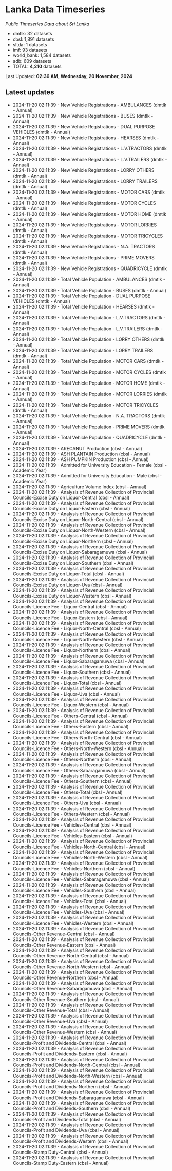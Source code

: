 # Lanka Data Timeseries
*Public Timeseries Data about Sri Lanka*

* dmtlk: 32 datasets
* cbsl: 1,891 datasets
* sltda: 1 datasets
* imf: 93 datasets
* world_bank: 1,584 datasets
* adb: 609 datasets
* TOTAL: **4,210** datasets

Last Updated: **02:36 AM, Wednesday, 20 November, 2024**

## Latest updates

* 2024-11-20 02:11:39 - New Vehicle Registrations - AMBULANCES (dmtlk - Annual)
* 2024-11-20 02:11:39 - New Vehicle Registrations - BUSES (dmtlk - Annual)
* 2024-11-20 02:11:39 - New Vehicle Registrations - DUAL PURPOSE VEHICLES (dmtlk - Annual)
* 2024-11-20 02:11:39 - New Vehicle Registrations - HEARSES (dmtlk - Annual)
* 2024-11-20 02:11:39 - New Vehicle Registrations - L.V.TRACTORS (dmtlk - Annual)
* 2024-11-20 02:11:39 - New Vehicle Registrations - L.V.TRAILERS (dmtlk - Annual)
* 2024-11-20 02:11:39 - New Vehicle Registrations - LORRY OTHERS (dmtlk - Annual)
* 2024-11-20 02:11:39 - New Vehicle Registrations - LORRY TRAILERS (dmtlk - Annual)
* 2024-11-20 02:11:39 - New Vehicle Registrations - MOTOR CARS (dmtlk - Annual)
* 2024-11-20 02:11:39 - New Vehicle Registrations - MOTOR CYCLES (dmtlk - Annual)
* 2024-11-20 02:11:39 - New Vehicle Registrations - MOTOR HOME (dmtlk - Annual)
* 2024-11-20 02:11:39 - New Vehicle Registrations - MOTOR LORRIES (dmtlk - Annual)
* 2024-11-20 02:11:39 - New Vehicle Registrations - MOTOR TRICYCLES (dmtlk - Annual)
* 2024-11-20 02:11:39 - New Vehicle Registrations - N.A. TRACTORS (dmtlk - Annual)
* 2024-11-20 02:11:39 - New Vehicle Registrations - PRIME MOVERS (dmtlk - Annual)
* 2024-11-20 02:11:39 - New Vehicle Registrations - QUADRICYCLE (dmtlk - Annual)
* 2024-11-20 02:11:39 - Total Vehicle Population - AMBULANCES (dmtlk - Annual)
* 2024-11-20 02:11:39 - Total Vehicle Population - BUSES (dmtlk - Annual)
* 2024-11-20 02:11:39 - Total Vehicle Population - DUAL PURPOSE VEHICLES (dmtlk - Annual)
* 2024-11-20 02:11:39 - Total Vehicle Population - HEARSES (dmtlk - Annual)
* 2024-11-20 02:11:39 - Total Vehicle Population - L.V.TRACTORS (dmtlk - Annual)
* 2024-11-20 02:11:39 - Total Vehicle Population - L.V.TRAILERS (dmtlk - Annual)
* 2024-11-20 02:11:39 - Total Vehicle Population - LORRY OTHERS (dmtlk - Annual)
* 2024-11-20 02:11:39 - Total Vehicle Population - LORRY TRAILERS (dmtlk - Annual)
* 2024-11-20 02:11:39 - Total Vehicle Population - MOTOR CARS (dmtlk - Annual)
* 2024-11-20 02:11:39 - Total Vehicle Population - MOTOR CYCLES (dmtlk - Annual)
* 2024-11-20 02:11:39 - Total Vehicle Population - MOTOR HOME (dmtlk - Annual)
* 2024-11-20 02:11:39 - Total Vehicle Population - MOTOR LORRIES (dmtlk - Annual)
* 2024-11-20 02:11:39 - Total Vehicle Population - MOTOR TRICYCLES (dmtlk - Annual)
* 2024-11-20 02:11:39 - Total Vehicle Population - N.A. TRACTORS (dmtlk - Annual)
* 2024-11-20 02:11:39 - Total Vehicle Population - PRIME MOVERS (dmtlk - Annual)
* 2024-11-20 02:11:39 - Total Vehicle Population - QUADRICYCLE (dmtlk - Annual)
* 2024-11-20 02:11:39 - ARECANUT Production (cbsl - Annual)
* 2024-11-20 02:11:39 - ASH PLANTAIN Production (cbsl - Annual)
* 2024-11-20 02:11:39 - ASH PUMPKIN Production (cbsl - Annual)
* 2024-11-20 02:11:39 - Admitted for University Education - Female (cbsl - Academic Year)
* 2024-11-20 02:11:39 - Admitted for University Education - Male (cbsl - Academic Year)
* 2024-11-20 02:11:39 - Agriculture Volume Index (cbsl - Annual)
* 2024-11-20 02:11:39 - Analysis of Revenue Collection of Provincial Councils-Excise Duty on Liquor-Central (cbsl - Annual)
* 2024-11-20 02:11:39 - Analysis of Revenue Collection of Provincial Councils-Excise Duty on Liquor-Eastern (cbsl - Annual)
* 2024-11-20 02:11:39 - Analysis of Revenue Collection of Provincial Councils-Excise Duty on Liquor-North-Central (cbsl - Annual)
* 2024-11-20 02:11:39 - Analysis of Revenue Collection of Provincial Councils-Excise Duty on Liquor-North-Western (cbsl - Annual)
* 2024-11-20 02:11:39 - Analysis of Revenue Collection of Provincial Councils-Excise Duty on Liquor-Northern (cbsl - Annual)
* 2024-11-20 02:11:39 - Analysis of Revenue Collection of Provincial Councils-Excise Duty on Liquor-Sabaragamuwa (cbsl - Annual)
* 2024-11-20 02:11:39 - Analysis of Revenue Collection of Provincial Councils-Excise Duty on Liquor-Southern (cbsl - Annual)
* 2024-11-20 02:11:39 - Analysis of Revenue Collection of Provincial Councils-Excise Duty on Liquor-Total (cbsl - Annual)
* 2024-11-20 02:11:39 - Analysis of Revenue Collection of Provincial Councils-Excise Duty on Liquor-Uva (cbsl - Annual)
* 2024-11-20 02:11:39 - Analysis of Revenue Collection of Provincial Councils-Excise Duty on Liquor-Western (cbsl - Annual)
* 2024-11-20 02:11:39 - Analysis of Revenue Collection of Provincial Councils-Licence Fee - Liquor-Central (cbsl - Annual)
* 2024-11-20 02:11:39 - Analysis of Revenue Collection of Provincial Councils-Licence Fee - Liquor-Eastern (cbsl - Annual)
* 2024-11-20 02:11:39 - Analysis of Revenue Collection of Provincial Councils-Licence Fee - Liquor-North-Central (cbsl - Annual)
* 2024-11-20 02:11:39 - Analysis of Revenue Collection of Provincial Councils-Licence Fee - Liquor-North-Western (cbsl - Annual)
* 2024-11-20 02:11:39 - Analysis of Revenue Collection of Provincial Councils-Licence Fee - Liquor-Northern (cbsl - Annual)
* 2024-11-20 02:11:39 - Analysis of Revenue Collection of Provincial Councils-Licence Fee - Liquor-Sabaragamuwa (cbsl - Annual)
* 2024-11-20 02:11:39 - Analysis of Revenue Collection of Provincial Councils-Licence Fee - Liquor-Southern (cbsl - Annual)
* 2024-11-20 02:11:39 - Analysis of Revenue Collection of Provincial Councils-Licence Fee - Liquor-Total (cbsl - Annual)
* 2024-11-20 02:11:39 - Analysis of Revenue Collection of Provincial Councils-Licence Fee - Liquor-Uva (cbsl - Annual)
* 2024-11-20 02:11:39 - Analysis of Revenue Collection of Provincial Councils-Licence Fee - Liquor-Western (cbsl - Annual)
* 2024-11-20 02:11:39 - Analysis of Revenue Collection of Provincial Councils-Licence Fee - Others-Central (cbsl - Annual)
* 2024-11-20 02:11:39 - Analysis of Revenue Collection of Provincial Councils-Licence Fee - Others-Eastern (cbsl - Annual)
* 2024-11-20 02:11:39 - Analysis of Revenue Collection of Provincial Councils-Licence Fee - Others-North-Central (cbsl - Annual)
* 2024-11-20 02:11:39 - Analysis of Revenue Collection of Provincial Councils-Licence Fee - Others-North-Western (cbsl - Annual)
* 2024-11-20 02:11:39 - Analysis of Revenue Collection of Provincial Councils-Licence Fee - Others-Northern (cbsl - Annual)
* 2024-11-20 02:11:39 - Analysis of Revenue Collection of Provincial Councils-Licence Fee - Others-Sabaragamuwa (cbsl - Annual)
* 2024-11-20 02:11:39 - Analysis of Revenue Collection of Provincial Councils-Licence Fee - Others-Southern (cbsl - Annual)
* 2024-11-20 02:11:39 - Analysis of Revenue Collection of Provincial Councils-Licence Fee - Others-Total (cbsl - Annual)
* 2024-11-20 02:11:39 - Analysis of Revenue Collection of Provincial Councils-Licence Fee - Others-Uva (cbsl - Annual)
* 2024-11-20 02:11:39 - Analysis of Revenue Collection of Provincial Councils-Licence Fee - Others-Western (cbsl - Annual)
* 2024-11-20 02:11:39 - Analysis of Revenue Collection of Provincial Councils-Licence Fee - Vehicles-Central (cbsl - Annual)
* 2024-11-20 02:11:39 - Analysis of Revenue Collection of Provincial Councils-Licence Fee - Vehicles-Eastern (cbsl - Annual)
* 2024-11-20 02:11:39 - Analysis of Revenue Collection of Provincial Councils-Licence Fee - Vehicles-North-Central (cbsl - Annual)
* 2024-11-20 02:11:39 - Analysis of Revenue Collection of Provincial Councils-Licence Fee - Vehicles-North-Western (cbsl - Annual)
* 2024-11-20 02:11:39 - Analysis of Revenue Collection of Provincial Councils-Licence Fee - Vehicles-Northern (cbsl - Annual)
* 2024-11-20 02:11:39 - Analysis of Revenue Collection of Provincial Councils-Licence Fee - Vehicles-Sabaragamuwa (cbsl - Annual)
* 2024-11-20 02:11:39 - Analysis of Revenue Collection of Provincial Councils-Licence Fee - Vehicles-Southern (cbsl - Annual)
* 2024-11-20 02:11:39 - Analysis of Revenue Collection of Provincial Councils-Licence Fee - Vehicles-Total (cbsl - Annual)
* 2024-11-20 02:11:39 - Analysis of Revenue Collection of Provincial Councils-Licence Fee - Vehicles-Uva (cbsl - Annual)
* 2024-11-20 02:11:39 - Analysis of Revenue Collection of Provincial Councils-Licence Fee - Vehicles-Western (cbsl - Annual)
* 2024-11-20 02:11:39 - Analysis of Revenue Collection of Provincial Councils-Other Revenue-Central (cbsl - Annual)
* 2024-11-20 02:11:39 - Analysis of Revenue Collection of Provincial Councils-Other Revenue-Eastern (cbsl - Annual)
* 2024-11-20 02:11:39 - Analysis of Revenue Collection of Provincial Councils-Other Revenue-North-Central (cbsl - Annual)
* 2024-11-20 02:11:39 - Analysis of Revenue Collection of Provincial Councils-Other Revenue-North-Western (cbsl - Annual)
* 2024-11-20 02:11:39 - Analysis of Revenue Collection of Provincial Councils-Other Revenue-Northern (cbsl - Annual)
* 2024-11-20 02:11:39 - Analysis of Revenue Collection of Provincial Councils-Other Revenue-Sabaragamuwa (cbsl - Annual)
* 2024-11-20 02:11:39 - Analysis of Revenue Collection of Provincial Councils-Other Revenue-Southern (cbsl - Annual)
* 2024-11-20 02:11:39 - Analysis of Revenue Collection of Provincial Councils-Other Revenue-Total (cbsl - Annual)
* 2024-11-20 02:11:39 - Analysis of Revenue Collection of Provincial Councils-Other Revenue-Uva (cbsl - Annual)
* 2024-11-20 02:11:39 - Analysis of Revenue Collection of Provincial Councils-Other Revenue-Western (cbsl - Annual)
* 2024-11-20 02:11:39 - Analysis of Revenue Collection of Provincial Councils-Profit and Dividends-Central (cbsl - Annual)
* 2024-11-20 02:11:39 - Analysis of Revenue Collection of Provincial Councils-Profit and Dividends-Eastern (cbsl - Annual)
* 2024-11-20 02:11:39 - Analysis of Revenue Collection of Provincial Councils-Profit and Dividends-North-Central (cbsl - Annual)
* 2024-11-20 02:11:39 - Analysis of Revenue Collection of Provincial Councils-Profit and Dividends-North-Western (cbsl - Annual)
* 2024-11-20 02:11:39 - Analysis of Revenue Collection of Provincial Councils-Profit and Dividends-Northern (cbsl - Annual)
* 2024-11-20 02:11:39 - Analysis of Revenue Collection of Provincial Councils-Profit and Dividends-Sabaragamuwa (cbsl - Annual)
* 2024-11-20 02:11:39 - Analysis of Revenue Collection of Provincial Councils-Profit and Dividends-Southern (cbsl - Annual)
* 2024-11-20 02:11:39 - Analysis of Revenue Collection of Provincial Councils-Profit and Dividends-Total (cbsl - Annual)
* 2024-11-20 02:11:39 - Analysis of Revenue Collection of Provincial Councils-Profit and Dividends-Uva (cbsl - Annual)
* 2024-11-20 02:11:39 - Analysis of Revenue Collection of Provincial Councils-Profit and Dividends-Western (cbsl - Annual)
* 2024-11-20 02:11:39 - Analysis of Revenue Collection of Provincial Councils-Stamp Duty-Central (cbsl - Annual)
* 2024-11-20 02:11:39 - Analysis of Revenue Collection of Provincial Councils-Stamp Duty-Eastern (cbsl - Annual)